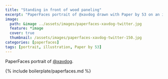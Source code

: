 ```yaml
---
title: "Standing in front of wood paneling"
excerpt: "PaperFaces portrait of @xavdog drawn with Paper by 53 on an iPad."
image: 
  path: &image ../assets/images/paperfaces-xavdog-twitter.jpg 
  feature: *image
  cover: true
  thumbnail: /assets/images/paperfaces-xavdog-twitter-150.jpg
categories: [paperfaces]
tags: [portrait, illustration, Paper by 53]
---
```


PaperFaces portrait of [@xavdog](https://twitter.com/xavdog).

{% include boilerplate/paperfaces.md %}
